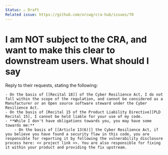 ```yaml
---
Status: ⚠️ Draft
Related issue: https://github.com/orcwg/cra-hub/issues/70
---
```


# I am NOT subject to the CRA, and want to make this clear to downstream users. What should I say

Reply to their requests, stating the following:

```
- On the basis of [[Recital 18]] of the Cyber Resilience Act, I do not fall within the scope of the regulation, and cannot be considered as a Manufacturer or an Open source software steward under the Cyber Resilience Act.
- On the basis of [Recital 15 of the Product Liability Directive][PLD Recital 15], I cannot be held liable for your use of my code.
- **While I don't have obligations towards you, you may have some towards me:**
	- On the basis of [[Article 13(6)]] the Cyber Resilience Act, if you believe you have found a security flaw in this code, you are responsible for reporting it by following the vulnerability disclosure process here: << project link >>. You are also responsible for fixing it within your product and providing the fix upstream.
```

[PLD Recital 15]: https://eur-lex.europa.eu/eli/dir/2024/2853#rct_15
